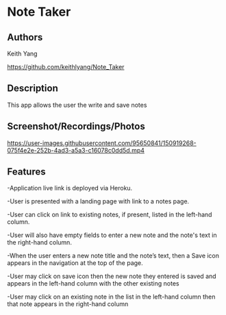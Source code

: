 # Note Taker

## Authors

Keith Yang

https://github.com/keithlyang/Note_Taker

## Description

 This app allows the user the write and save notes

## Screenshot/Recordings/Photos

https://user-images.githubusercontent.com/95650841/150919268-075f4e2e-252b-4ad3-a5a3-c16078c0dd5d.mp4

## Features

-Application live link is deployed via Heroku.

-User is presented with a landing page with link to a notes page.

-User can click on link to existing notes, if present, listed in the left-hand column.

-User will also have empty fields to enter a new note and the note's text in the right-hand column.

-When the user enters a new note title and the note’s text, then a Save icon appears in the navigation at the top of the page.

-User may click on save icon then the new note they entered is saved and appears in the left-hand column with the other existing notes

-User may click on an existing note in the list in the left-hand column then that note appears in the right-hand column